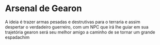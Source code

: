 # Arsenal de Gearon

A ideia é trazer armas pesadas e destrutivas para o terraria e assim despertar o verdadeiro guerreiro, com um NPC que irá lhe guiar em sua trajetória gearon será seu melhor amigo a caminho de se tornar um grande espadachim
